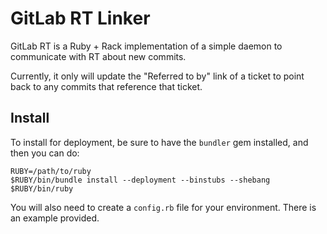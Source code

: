 # GitLab RT Linker

GitLab RT is a Ruby + Rack implementation of a simple daemon to communicate with RT about new commits.

Currently, it only will update the "Referred to by" link of a ticket to point back to any commits that reference that ticket.

## Install

To install for deployment, be sure to have the `bundler` gem installed, and then you can do:

    RUBY=/path/to/ruby
    $RUBY/bin/bundle install --deployment --binstubs --shebang $RUBY/bin/ruby

You will also need to create a `config.rb` file for your environment.  There is an example provided.
